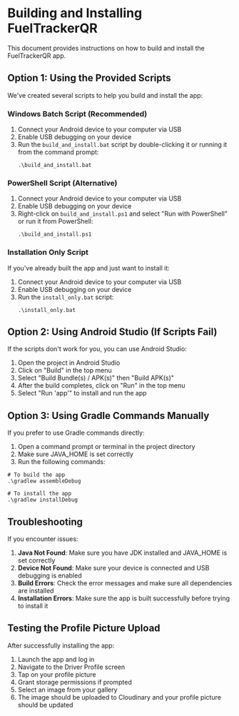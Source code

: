 # Building and Installing FuelTrackerQR

This document provides instructions on how to build and install the FuelTrackerQR app.

## Option 1: Using the Provided Scripts

We've created several scripts to help you build and install the app:

### Windows Batch Script (Recommended)

1. Connect your Android device to your computer via USB
2. Enable USB debugging on your device
3. Run the `build_and_install.bat` script by double-clicking it or running it from the command prompt:
   ```
   .\build_and_install.bat
   ```

### PowerShell Script (Alternative)

1. Connect your Android device to your computer via USB
2. Enable USB debugging on your device
3. Right-click on `build_and_install.ps1` and select "Run with PowerShell" or run it from PowerShell:
   ```
   .\build_and_install.ps1
   ```

### Installation Only Script

If you've already built the app and just want to install it:

1. Connect your Android device to your computer via USB
2. Enable USB debugging on your device
3. Run the `install_only.bat` script:
   ```
   .\install_only.bat
   ```

## Option 2: Using Android Studio (If Scripts Fail)

If the scripts don't work for you, you can use Android Studio:

1. Open the project in Android Studio
2. Click on "Build" in the top menu
3. Select "Build Bundle(s) / APK(s)" then "Build APK(s)"
4. After the build completes, click on "Run" in the top menu
5. Select "Run 'app'" to install and run the app

## Option 3: Using Gradle Commands Manually

If you prefer to use Gradle commands directly:

1. Open a command prompt or terminal in the project directory
2. Make sure JAVA_HOME is set correctly
3. Run the following commands:

```
# To build the app
.\gradlew assembleDebug

# To install the app
.\gradlew installDebug
```

## Troubleshooting

If you encounter issues:

1. **Java Not Found**: Make sure you have JDK installed and JAVA_HOME is set correctly
2. **Device Not Found**: Make sure your device is connected and USB debugging is enabled
3. **Build Errors**: Check the error messages and make sure all dependencies are installed
4. **Installation Errors**: Make sure the app is built successfully before trying to install it

## Testing the Profile Picture Upload

After successfully installing the app:

1. Launch the app and log in
2. Navigate to the Driver Profile screen
3. Tap on your profile picture
4. Grant storage permissions if prompted
5. Select an image from your gallery
6. The image should be uploaded to Cloudinary and your profile picture should be updated
